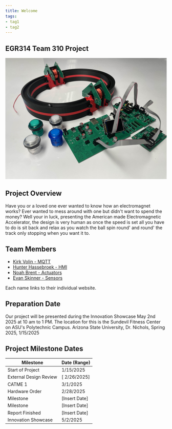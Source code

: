 ```yaml
---
title: Welcome
tags:
- tag1
- tag2
---
```


## EGR314 Team 310 Project
![Final Design](https://github.com/ASU-EGR314-2025-S-310/ASU-EGR314-2025-S-310.github.io/blob/main/assets/Semi_Final_Project_Image.jpg?raw=true)

## Project Overview
Have you or a loved one ever wanted to know how an electromagnet works? Ever wanted to mess around with one but didn't want to spend the money? Well your in luck, presenting the American made Electromagnetic Accelerator, the design is very human as once the speed is set all you have to do is sit back and relax as you watch the ball spin round' and round' the track only stopping when you want it to. 



## Team Members

- [Kirk Volin - MQTT](https://kirkvolin.github.io/)
- [Hunter Hassebroek - HMI](https://khakisaturday.github.io/)
- [Noah Brent - Actuators](https://nbrentasu.github.io/NBrent/)
- [Evan Skinner - Sensors](https://eeskinn1.github.io/)

Each name links to their individual website.

## Preparation Date

Our project will be presented during the Innovation Showcase May 2nd 2025 at 10 am to 1 PM. The location for this is the Sundevil Fitness Center on ASU's Polytechnic Campus.
Arizona State University, Dr. Nichols, Spring 2025, 1/15/2025

## Project Milestone Dates

| Milestone                | Date (Range)       |
|--------------------------|--------------------|
| Start of Project          | 1/15/2025      |
| External Design Review | [ 2/26/2025]      |
| CATME 1             | 3/1/2025      |
| Hardware Order      | 2/28/2025      |
| Milestone      | [Insert Date]      |
| Milestone             | [Insert Date]      |
| Report Finished      | [Insert Date]      |
| Innovation Showcase       | 5/2/2025      |
